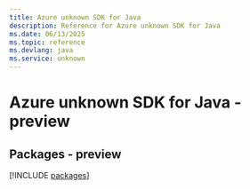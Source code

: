 ```yaml
---
title: Azure unknown SDK for Java
description: Reference for Azure unknown SDK for Java
ms.date: 06/13/2025
ms.topic: reference
ms.devlang: java
ms.service: unknown
---
```

# Azure unknown SDK for Java - preview
## Packages - preview
[!INCLUDE [packages](unknown-index.md)]